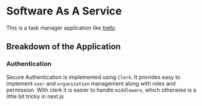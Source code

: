 # Software As A Service

This is a task manager application like [trello](https://trello.com/)

## Breakdown of the Application

### Authentication

Secure Authentication is implemented using `Clerk`. It provides easy to implement `user` and `organization` management along with roles and permission. With clerk it is easier to handle `middleware`, which otherwise is a little bit tricky in next.js
